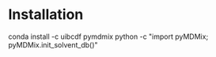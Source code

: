 # Installation

conda install -c uibcdf pymdmix
python -c "import pyMDMix; pyMDMix.init_solvent_db()"

